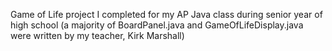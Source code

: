 Game of Life project I completed for my AP Java class during senior year of high school (a majority of BoardPanel.java and GameOfLifeDisplay.java were written by my teacher, Kirk Marshall)
